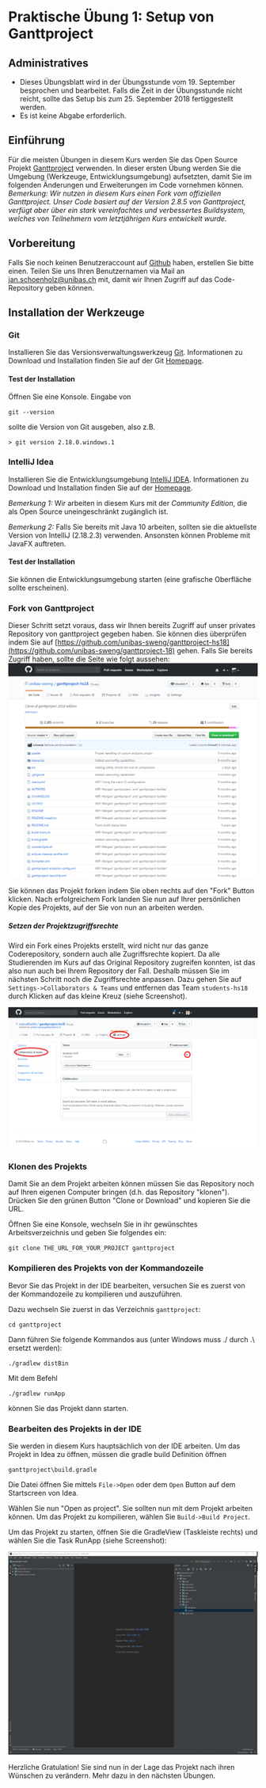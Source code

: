 # Praktische Übung 1: Setup von Ganttproject

## Administratives

* Dieses Übungsblatt wird in der Übungsstunde vom 19. September besprochen und bearbeitet. Falls die Zeit in der Übungsstunde nicht reicht, sollte 
  das Setup bis zum 25. September 2018 fertiggestellt werden. 
* Es ist keine Abgabe erforderlich.

## Einführung


Für die meisten Übungen in diesem Kurs werden Sie das Open Source Projekt [Ganttproject](http://www.ganttproject.biz/) verwenden. 
In dieser ersten Übung werden Sie die Umgebung (Werkzeuge, Entwicklungsumgebung) aufsetzten, damit Sie im folgenden Änderungen und Erweiterungen im Code vornehmen können. 
*Bemerkung: Wir nutzen in diesem Kurs einen Fork vom offiziellen Ganttproject. Unser Code basiert auf der Version 2.8.5 von Ganttproject, verfügt aber über ein stark vereinfachtes und verbessertes Buildsystem, welches von Teilnehmern vom letztjährigen Kurs entwickelt wurde.*

## Vorbereitung

Falls Sie noch keinen Benutzeraccount auf [Github](https://www.github.com) haben, erstellen Sie bitte einen. Teilen Sie uns Ihren Benutzernamen via Mail an 
[jan.schoenholz@unibas.ch](mailto:jan.schoenholz@unibas.ch) mit, damit wir Ihnen Zugriff auf das Code-Repository geben können.  

## Installation der Werkzeuge

### Git 

Installieren Sie das Versionsverwaltungswerkzeug [Git](https://git-scm.com/). Informationen zu Download und Installation finden Sie auf der Git [Homepage](https://git-scm.com/).

#### Test der Installation

Öffnen Sie eine Konsole. Eingabe von
``` 
git --version 
```
sollte die Version von Git ausgeben, also z.B.
```
> git version 2.18.0.windows.1
```

### IntelliJ Idea

Installieren Sie die Entwicklungsumgebung [IntelliJ IDEA](https://www.jetbrains.com/idea/). Informationen zu Download und Installation finden Sie auf der [Homepage](https://www.jetbrains.com/idea/). 

*Bemerkung 1:* Wir arbeiten in diesem Kurs mit der *Community Edition*, die als Open Source uneingeschränkt zugänglich ist. 

*Bemerkung 2:* Falls Sie bereits mit Java 10 arbeiten, sollten sie die aktuellste Version von IntelliJ (2.18.2.3) verwenden. Ansonsten können Probleme mit JavaFX auftreten. 

#### Test der Installation

Sie können die Entwicklungsumgebung starten (eine grafische Oberfläche sollte erscheinen).

### Fork von Ganttproject

Dieser Schritt setzt voraus, dass wir Ihnen bereits Zugriff auf unser privates Repository von ganttproject gegeben haben. Sie können dies überprüfen indem Sie auf [https://github.com/unibas-sweng/ganttproject-hs18](https://github.com/unibas-sweng/ganttproject-18) gehen. 
Falls Sie bereits Zugriff haben, sollte die Seite wie folgt aussehen:
![image](../../exercises/images/github-ganttproject.png)


Sie können das Projekt forken indem Sie oben rechts auf den "Fork" Button klicken. Nach erfolgreichem Fork landen Sie nun auf Ihrer persönlichen Kopie des Projekts, auf der Sie von nun an arbeiten werden. 

##### Setzen der Projektzugriffsrechte

Wird ein Fork eines Projekts erstellt, wird nicht nur das ganze Coderepository, sondern auch alle Zugriffsrechte kopiert. Da alle Studierenden im Kurs auf das Original Repository zugreifen konnten, ist das also nun auch bei Ihrem Repository der Fall. Deshalb müssen Sie im nächsten Schritt noch die Zugriffsrechte anpassen. 
Dazu gehen Sie auf ```Settings->Collaborators & Teams``` und entfernen das Team ```students-hs18``` durch Klicken auf das kleine Kreuz (siehe Screenshot).

![image](../../exercises/images/github-collaborators.png)

### Klonen des Projekts

Damit Sie an dem Projekt arbeiten können müssen Sie das Repository noch auf Ihren eigenen Computer bringen (d.h. das Repository "klonen"). Drücken Sie den grünen Button "Clone or Download" und kopieren Sie die URL.
 
Öffnen Sie eine Konsole, wechseln Sie in ihr gewünschtes Arbeitsverzeichnis und geben Sie folgendes ein:

```
git clone THE_URL_FOR_YOUR_PROJECT ganttproject
```

### Kompilieren des Projekts von der Kommandozeile

Bevor Sie das Projekt in der IDE bearbeiten, versuchen Sie es zuerst von der Kommandozeile zu kompilieren und auszuführen. 

Dazu wechseln Sie zuerst in das Verzeichnis ```ganttproject```:

```
cd ganttproject
```

Dann führen Sie folgende Kommandos aus (unter Windows muss ./ durch .\ ersetzt werden):

```
./gradlew distBin
```

Mit dem Befehl
```
./gradlew runApp   
```
können Sie das Projekt dann starten. 

### Bearbeiten des Projekts in der IDE

Sie werden in diesem Kurs hauptsächlich von der IDE arbeiten. Um das Projekt in Idea zu öffnen, müssen die gradle build Definition öffnen 
```
ganttproject\build.gradle
```
Die Datei öffnen Sie mittels ```File->Open``` oder dem ```Open``` Button auf dem Startscreen von Idea.


Wählen Sie nun "Open as project". Sie sollten nun mit dem Projekt arbeiten können. Um das Projekt zu kompilieren, wählen Sie ```Build->Build Project```. 

Um das Projekt zu starten, öffnen Sie die GradleView (Taskleiste rechts) und wählen Sie die Task RunApp (siehe Screenshot):

![image](../../exercises/images/idea-run-ganttproject.png) 



Herzliche Gratulation! Sie sind nun in der Lage das Projekt nach ihren Wünschen zu verändern. Mehr dazu in den nächsten Übungen. 




